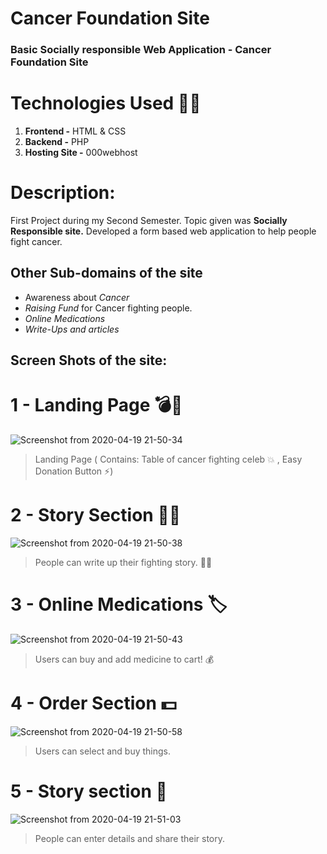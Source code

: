 # Cancer Foundation Site
### Basic Socially responsible Web Application - Cancer Foundation Site 

# Technologies Used :100::space_invader:
1. **Frontend -** HTML & CSS
2. **Backend -** PHP
3. **Hosting Site -** 000webhost

# Description:
First Project during my Second Semester. 
Topic given was **Socially Responsible site.** Developed a form based web application to help people fight cancer.


## Other Sub-domains of the site
* Awareness about *Cancer*
* *Raising Fund* for Cancer fighting people.
* *Online Medications*
* *Write-Ups and articles*


## Screen Shots of the site:

# 1 - Landing Page :bomb::stars:
![Screenshot from 2020-04-19 21-50-34](https://user-images.githubusercontent.com/56084840/79693484-94b0cf80-8288-11ea-8e41-c93928b4451f.png)

> Landing Page ( Contains: Table of cancer fighting celeb :boom: , Easy Donation Button :zap:)

# 2 - Story Section :dizzy::metal:
![Screenshot from 2020-04-19 21-50-38](https://user-images.githubusercontent.com/56084840/79693487-97abc000-8288-11ea-8c6c-7a11808219be.png)

> People can write up their fighting story. :tada::scroll:

# 3 - Online Medications :label:
![Screenshot from 2020-04-19 21-50-43](https://user-images.githubusercontent.com/56084840/79693490-9a0e1a00-8288-11ea-8a33-c12509c15237.png)

> Users can buy and add medicine to cart! :moneybag:

# 4 - Order Section :dollar:
![Screenshot from 2020-04-19 21-50-58](https://user-images.githubusercontent.com/56084840/79693491-9bd7dd80-8288-11ea-83df-f95f98499fa3.png)

> Users can select and buy things.

# 5 - Story section :newspaper:
![Screenshot from 2020-04-19 21-51-03](https://user-images.githubusercontent.com/56084840/79693497-9e3a3780-8288-11ea-829d-c56a56cf445f.png)

> People can enter details and share their story.
